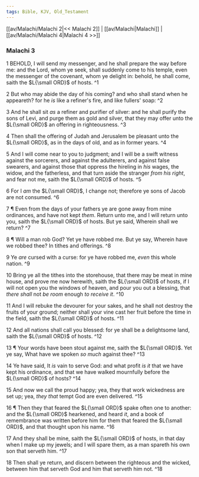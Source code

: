```yaml
---
tags: Bible, KJV, Old_Testament
---
```


[[av/Malachi/Malachi 2|<< Malachi 2]] | [[av/Malachi|Malachi]] | [[av/Malachi/Malachi 4|Malachi 4 >>]]

### Malachi 3

1 BEHOLD, I will send my messenger, and he shall prepare the way before me: and the Lord, whom ye seek, shall suddenly come to his temple, even the messenger of the covenant, whom ye delight in: behold, he shall come, saith the $L{\small ORD}$ of hosts. ^1

2 But who may abide the day of his coming? and who shall stand when he appeareth? for he _is_ like a refiner's fire, and like fullers' soap: ^2

3 And he shall sit _as_ a refiner and purifier of silver: and he shall purify the sons of Levi, and purge them as gold and silver, that they may offer unto the $L{\small ORD}$ an offering in righteousness. ^3

4 Then shall the offering of Judah and Jerusalem be pleasant unto the $L{\small ORD}$, as in the days of old, and as in former years. ^4

5 And I will come near to you to judgment; and I will be a swift witness against the sorcerers, and against the adulterers, and against false swearers, and against those that oppress the hireling in _his_ wages, the widow, and the fatherless, and that turn aside the stranger _from_ _his_ _right_, and fear not me, saith the $L{\small ORD}$ of hosts. ^5

6 For I _am_ the $L{\small ORD}$, I change not; therefore ye sons of Jacob are not consumed. ^6

7 ¶ Even from the days of your fathers ye are gone away from mine ordinances, and have not kept _them_. Return unto me, and I will return unto you, saith the $L{\small ORD}$ of hosts. But ye said, Wherein shall we return? ^7

8 ¶ Will a man rob God? Yet ye have robbed me. But ye say, Wherein have we robbed thee? In tithes and offerings. ^8

9 Ye _are_ cursed with a curse: for ye have robbed me, _even_ this whole nation. ^9

10 Bring ye all the tithes into the storehouse, that there may be meat in mine house, and prove me now herewith, saith the $L{\small ORD}$ of hosts, if I will not open you the windows of heaven, and pour you out a blessing, that _there_ _shall_ not _be_ _room_ enough _to_ _receive_ _it_. ^10

11 And I will rebuke the devourer for your sakes, and he shall not destroy the fruits of your ground; neither shall your vine cast her fruit before the time in the field, saith the $L{\small ORD}$ of hosts. ^11

12 And all nations shall call you blessed: for ye shall be a delightsome land, saith the $L{\small ORD}$ of hosts. ^12

13 ¶ Your words have been stout against me, saith the $L{\small ORD}$. Yet ye say, What have we spoken _so_ _much_ against thee? ^13

14 Ye have said, It _is_ vain to serve God: and what profit _is_ _it_ that we have kept his ordinance, and that we have walked mournfully before the $L{\small ORD}$ of hosts? ^14

15 And now we call the proud happy; yea, they that work wickedness are set up; yea, _they_ _that_ tempt God are even delivered. ^15

16 ¶ Then they that feared the $L{\small ORD}$ spake often one to another: and the $L{\small ORD}$ hearkened, and heard _it_, and a book of remembrance was written before him for them that feared the $L{\small ORD}$, and that thought upon his name. ^16

17 And they shall be mine, saith the $L{\small ORD}$ of hosts, in that day when I make up my jewels; and I will spare them, as a man spareth his own son that serveth him. ^17

18 Then shall ye return, and discern between the righteous and the wicked, between him that serveth God and him that serveth him not. ^18
